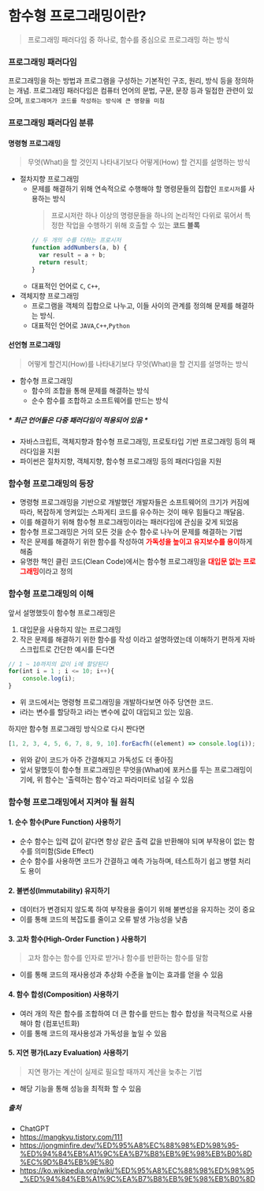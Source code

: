 # 함수형 프로그래밍이란?

> 프로그래밍 패러다임 중 하나로, 함수를 중심으로 프로그래밍 하는 방식

### 프로그래밍 패러다임

프로그래밍을 하는 방법과 프로그램을 구성하는 기본적인 구조, 원리, 방식 등을 정의하는 개념. 프로그래밍 패러다임은 컴퓨터 언어의 문법, 구문, 문장 등과 밀접한 관련이 있으며, `프로그래머가 코드를 작성하는 방식에 큰 영향을 미침`

### 프로그래밍 패러다임 분류

#### 명령형 프로그래밍

> 무엇(What)을 할 것인지 나타내기보다 어떻게(How) 할 건지를 설명하는 방식

- 절차지향 프로그래밍
  - 문제를 해결하기 위해 연속적으로 수행해야 할 명령문들의 집합인 `프로시저`를 사용하는 방식
    > 프로시저란 하나 이상의 명령문들을 하나의 논리적인 다위로 묶어서 특정한 작업을 수행하기 위해 호출할 수 있는 <b>코드 블록</b>
    ```js
    // 두 개의 수를 더하는 프로시저
    function addNumbers(a, b) {
      var result = a + b;
      return result;
    }
    ```
  - 대표적인 언어로 `C`, `C++`,
- 객체지향 프로그래밍
  - 프로그램을 객체의 집합으로 나누고, 이들 사이의 관계를 정의해 문제를 해결하는 방식.
  - 대표적인 언어로 `JAVA`,`C++`,`Python`

#### 선언형 프로그래밍

> 어떻게 할건지(How)를 나타내기보다 무엇(What)을 할 건지를 설명하는 방식

- 함수형 프로그래밍
  - 함수의 조합을 통해 문제를 해결하는 방식
  - 순수 함수를 조합하고 소프트웨어를 만드는 방식

##### \* 최근 언어들은 다중 패러다임이 적용되어 있음 \*

- 자바스크립트, 객체지향과 함수형 프로그래밍, 프로토타입 기반 프로그래밍 등의 패러다임을 지원
- 파이썬은 절차지향, 객체지향, 함수형 프로그래밍 등의 패러다임을 지원

### 함수형 프로그래밍의 등장

- 명령형 프로그래밍을 기반으로 개발했던 개발자들은 소프트웨어의 크기가 커짐에 따라, 복잡하게 엉켜있는 스파게티 코드를 유수하는 것이 매우 힘들다고 깨달음.
- 이를 해결하기 위해 함수형 프로그래밍이라는 패러다임에 관심을 갖게 되었음
- 함수형 프로그래밍은 거의 모든 것을 순수 함수로 나누어 문제를 해결하는 기법
- 작은 문제를 해결하기 위한 함수를 작성하여 <b style="color: red">가독성을 높이고 유지보수를 용이</b>하게 해줌
- 유명한 책인 클린 코드(Clean Code)에서는 함수형 프로그래밍을 <b style="color: red">대입문 없는 프로그래밍</b>이라고 정의

### 함수형 프로그래밍의 이해

앞서 설명했듯이 함수형 프로그래밍은

1. 대입문을 사용하지 않는 프로그래밍
2. 작은 문제를 해결하기 위한 함수를 작성
   이라고 설명하였는데 이해하기 편하게 자바스크립트로 간단한 예시를 든다면

```js
// 1 ~ 10까지의 값이 i에 할당된다
for(int i = 1 ; i <= 10; i++){
    console.log(i);
}
```

- 위 코드에서는 명령형 프로그래밍을 개발하다보면 아주 당연한 코드.
- i라는 변수를 할당하고 i라는 변수에 값이 대입되고 있는 있음.

하지만 함수형 프로그래밍 방식으로 다시 짠다면

```js
[1, 2, 3, 4, 5, 6, 7, 8, 9, 10].forEacfh((element) => console.log(i));
```

- 위와 같이 코드가 아주 간결해지고 가독성도 더 좋아짐
- 앞서 말했듯이 함수형 프로그래밍은 무엇을(What)에 포커스를 두는 프로그래밍이기에, 위 함수는 '출력하는 함수'라고 파라미터로 넘길 수 있음

### 함수형 프로그래밍에서 지켜야 될 원칙

#### 1. 순수 함수(Pure Function) 사용하기

- 순수 함수는 입력 값이 같다면 항상 같은 출력 값을 반환해야 되며 부작용이 없는 함수를 의미함(Side Effect)
- 순수 함수를 사용하면 코드가 간결하고 예측 가능하며, 테스트하기 쉽고 병렬 처리도 용이

#### 2. 불변성(Immutability) 유지하기

- 데이터가 변경되지 않도록 하여 부작용을 줄이기 위해 불변성을 유지하는 것이 중요
- 이를 통해 코드의 복잡도를 줄이고 오류 발생 가능성을 낮춤

#### 3. 고차 함수(High-Order Function ) 사용하기

> 고차 함수는 함수를 인자로 받거나 함수를 반환하는 함수를 말함

- 이를 통해 코드의 재사용성과 추상화 수준을 높이는 효과를 얻을 수 있음

#### 4. 함수 합성(Composition) 사용하기

- 여러 개의 작은 함수를 조합하여 더 큰 함수를 만드는 함수 합성을 적극적으로 사용해야 함 (컴포넌트화)
- 이를 통해 코드의 재사용성과 가독성을 높일 수 있음

#### 5. 지연 평가(Lazy Evaluation) 사용하기

> 지연 평가는 계산이 실제로 필요할 때까지 계산을 늦추는 기법

- 해당 기능을 통해 성능을 최적화 할 수 있음

##### 출처

- ChatGPT
- https://mangkyu.tistory.com/111
- https://jongminfire.dev/%ED%95%A8%EC%88%98%ED%98%95-%ED%94%84%EB%A1%9C%EA%B7%B8%EB%9E%98%EB%B0%8D%EC%9D%B4%EB%9E%80
- https://ko.wikipedia.org/wiki/%ED%95%A8%EC%88%98%ED%98%95_%ED%94%84%EB%A1%9C%EA%B7%B8%EB%9E%98%EB%B0%8D
